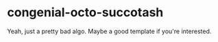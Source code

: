 # congenial-octo-succotash
Yeah, just a pretty bad algo. Maybe a good template if you're interested.
